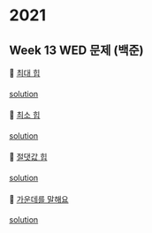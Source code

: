 # 2021
## Week 13 WED 문제 (백준)

👀 [최대 힙](https://www.acmicpc.net/problem/11279)

#### 

[solution](https://github.com/so-ohee/Algorithm/blob/main/src/me/algo/BaekJoon/PriorityQueue/Main_11279_%EC%B5%9C%EB%8C%80%ED%9E%99.java)

####

👀 [최소 힙](https://www.acmicpc.net/problem/1927)

#### 

[solution](https://github.com/so-ohee/Algorithm/blob/main/src/me/algo/BaekJoon/PriorityQueue/Main_1927_%EC%B5%9C%EC%86%8C%ED%9E%99.java)

####

👀 [절댓값 힙](https://www.acmicpc.net/problem/11286)

#### 

[solution](https://github.com/so-ohee/Algorithm/blob/main/src/me/algo/BaekJoon/PriorityQueue/Main_11286_%EC%A0%88%EB%8C%93%EA%B0%92%ED%9E%99.java)

####

👀 [가운데를 말해요](https://www.acmicpc.net/problem/1655)
#### 

[solution](https://github.com/so-ohee/Algorithm/blob/main/src/me/algo/BaekJoon/PriorityQueue/Main_1655_%EA%B0%80%EC%9A%B4%EB%8D%B0%EB%A5%BC%EB%A7%90%ED%95%B4%EC%9A%94.java)

#### 
